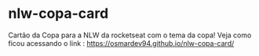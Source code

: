 # nlw-copa-card
Cartão da Copa para a NLW da rocketseat com o tema da copa!
Veja como ficou acessando o link : https://osmardev94.github.io/nlw-copa-card/

